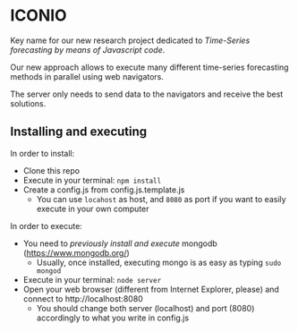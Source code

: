 # ICONIO 

Key name for our new research project dedicated to *Time-Series forecasting by means of Javascript code*.

Our new approach allows to execute many different time-series forecasting methods in parallel using web navigators.

The server only needs to send data to the navigators and receive the best solutions.

## Installing and executing

In order to install:
- Clone this repo
- Execute in your terminal:  `npm install`
- Create a config.js from config.js.template.js
    - You can use `locahost` as host, and `8080` as port if you want to easily execute in your own computer

In order to execute:
- You need to *previously install and execute* mongodb (https://www.mongodb.org/)
    - Usually, once installed, executing mongo is as easy as typing `sudo mongod` 
- Execute in your terminal: `node server`
- Open your web browser (different from Internet Explorer, please) and connect to http://localhost:8080
    - You should change both server (localhost) and port (8080) accordingly to what you write in config.js
